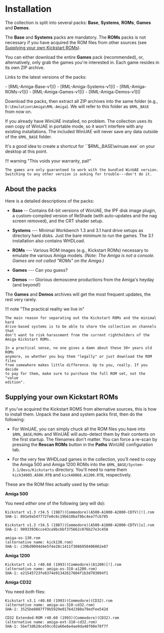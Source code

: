 # Installation

The collection is split into several packs: **Base**, **Systems**, **ROMs**,
**Games** and **Demos**.

The **Base** and **Systems** packs are mandatory. The **ROMs** packs is not
necessary if you have acquired the ROM files from other sources (see
[Supplying your own Kickstart ROMs](#supplying-your-own-kickstart-roms)).

You can either download the entire **Games** pack (recommended), or,
alternatively, only grab the games you're interested in. Each game resides in
its own ZIP archive.

Links to the latest versions of the packs:

<div class="compact" markdown>
- [RML-Amiga-Base-v1]()
- [RML-Amiga-Systems-v1]()
- [RML-Amiga-ROMs-v1]()
- [RML-Amiga-Games-v1]()
- [RML-Amiga-Demos-v1]()
</div>

Download the packs, then extract all ZIP archives into the same folder (e.g.,
`D:\Emulation\Amiga\RML-Amiga`). We will refer to this folder as `$RML_BASE`
from now on.

If you already have WinUAE installed, no problem. The collection uses its own
copy of WinUAE in portable mode, so it won't interfere with any existing
installations. The included WinUAE will never save any data outside of the
`$RML_BASE` folder.

It's a good idea to create a shortcut for ``$RML_BASE\winuae.exe` on your
desktop at this point.

!!! warning "This voids your warranty, pal!"

    The games are only guaranteed to work with the bundled WinUAE version.
    Switching to any other version is asking for trouble---don't do it.


## About the packs

Here is a detailed descriptions of the packs:

- **Base** -- Contains 64-bit versions of WinUAE, the IPF disk image plugin, a
  custom-compiled version of ReShade (with auto-updates and the nag screen
  removed), and the CRT shader setup.

- **Systems** --- Minimal Workbench 1.3 and 3.1 hard drive setups as directory hard disks.
Just the bare minimum to run the games. The 3.1 installation also
contains WHDLoad.

- **ROMs** --- Various ROM images (e.g., Kickstart ROMs) necessary to emulate the various Amiga models. _(Note: The Amiga is not a console. Games are not called "ROMs" on the Amiga.)_

- **Games** --- Can you guess?

- **Demos** --- Glorious demoscene productions from the Amiga's heyday (and
    beyond!)


The **Games** and **Demos** archives will get the most frequent updates, the
rest very rarely.


!!! note "The practical reality we live in"

    The main reason for separating out the Kickstart ROMs and the minimal hard
    drive-based systems is to be able to share the collection on channels that
    don't want to risk harassment from the current rightholders of the Amiga Kickstart ROMs.

    In a practical sense, no one gives a damn about these 30+ years old ROMs
    anymore, so whether you buy them "legally" or just download the ROM files
    from somewhere makes little difference. Up to you, really. If you decide
    to pay for them, make sure to purchase the full ROM set, not the "value
    edition".


## Supplying your own Kickstart ROMs

If you've acquired the Kickstart ROMS from alternative sources, this is how to
install them. Unpack the base and system packs first, then do the following:

- For WinUAE, you can simply chuck all the ROM files you have into `$RML_BASE/ROMs` and
  WinUAE will auto-detect them by their contents on the first startup. The
  filenames don't matter. You can force a re-scan by pressing the **Rescan
  ROMs** button in the **Paths** WinUAE configuration tab.

- For the very few WHDLoad games in the collection, you'll need to copy
  the Amiga 500 and Amiga 1200 ROMs into the
  `$RML_BASE/System-3.1/Devs/Kickstarts` directory. You'll need to name them
  `kick34005.A500.RTB` and `kick40068.A1200.RTB`, respectively.

These are the ROM files actually used by the setup:

**Amiga 500**

You need _either one_ of the following (any will do):

```
Kickstart v1.3 r34.5 (1987)(Commodore)(A500-A1000-A2000-CDTV)[!].rom
SHA-1: 891e9a547772fe0c6c19b610baf8bc4ea7fcb785
```

```
Kickstart v1.3 r34.5 (1987)(Commodore)(A500-A1000-A2000-CDTV)[o].rom
SHA-1: 90933936cce43ca9bc6bf375662c076b27e3c458
```

```
amiga-os-130.rom
(alternative name: kick130.rom)
SHA-1: c39bd9094d4e5f4e28c1411f3086950406062e87
```

**Amiga 1200**

```
Kickstart v3.1 r40.68 (1993)(Commodore)(A1200)[!].rom
(alternative name: amiga-os-310-a1200.rom)
SHA-1: e21545723fe8374e91342617604f1b3d703094f1
```

**Amiga CD32**

You need _both_ files:

```
Kickstart v3.1 r40.60 (1993)(Commodore)(CD32).rom
(alternative name: amiga-os-310-cd32.rom)
SHA-1: 3525be8887f79b5929e017b42380a79edfee542d
```

```
CD32 Extended-ROM r40.60 (1993)(Commodore)(CD32).rom
(alternative name: amiga-ext-310-cd32.rom)
SHA-1: 5bef3d628ce59cc02a66e6e4ae0da48f60e78f7f
```
